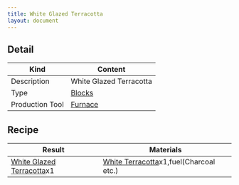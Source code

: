 ```yaml
---
title: White Glazed Terracotta
layout: document
---
```

## Detail

|Kind|Content|
|---|---|
|Description|White Glazed Terracotta|
|Type|[Blocks](Blocks)|
|Production Tool|[Furnace](Furnace)|

## Recipe

|Result|Materials|
|---|---|
|[White Glazed Terracotta](White_Glazed_Terracotta)x1|[White Terracotta](White_Terracotta)x1,fuel(Charcoal etc.)|

